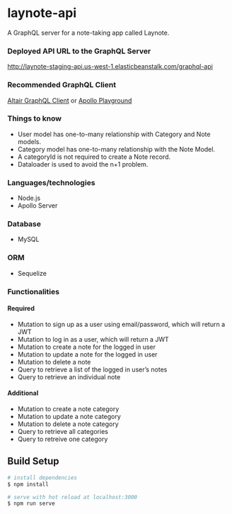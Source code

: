 # laynote-api

A GraphQL server for a note-taking app called Laynote.

### Deployed API URL to the GraphQL Server

http://laynote-staging-api.us-west-1.elasticbeanstalk.com/graphql-api

### Recommended GraphQL Client

[Altair GraphQL Client](https://altair.sirmuel.design/) or
[Apollo Playground](http://laynote-staging-api.us-west-1.elasticbeanstalk.com/graphql-api)

### Things to know

- User model has one-to-many relationship with Category and Note models.
- Category model has one-to-many relationship with the Note Model.
- A categoryId is not required to create a Note record.
- Dataloader is used to avoid the n+1 problem.

### Languages/technologies

- Node.js
- Apollo Server

### Database

- MySQL

### ORM

- Sequelize

### Functionalities

#### Required

- Mutation to sign up as a user using email/password, which will return a JWT
- Mutation to log in as a user, which will return a JWT
- Mutation to create a note for the logged in user
- Mutation to update a note for the logged in user
- Mutation to delete a note
- Query to retrieve a list of the logged in user’s notes
- Query to retrieve an individual note

#### Additional

- Mutation to create a note category
- Mutation to update a note category
- Mutation to delete a note category
- Query to retrieve all categories
- Query to retreive one category

## Build Setup

```bash
# install dependencies
$ npm install

# serve with hot reload at localhost:3000
$ npm run serve

```
